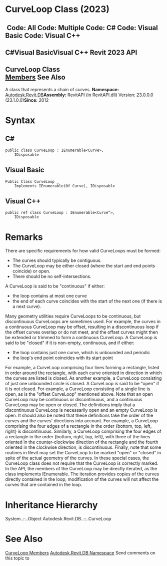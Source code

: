 # CurveLoop Class (2023)

﻿
 Code: All Code: Multiple Code: C# Code: Visual Basic Code: Visual C++   
---  
C#Visual BasicVisual C++
Revit 2023 API  
---  
CurveLoop Class  
[Members](285db73e-4339-644b-beb9-facb19c33d7f.md "CurveLoop Members") See Also  
---  
A class that represents a chain of curves. 
**Namespace:** [Autodesk.Revit.DB](87546ba7-461b-c646-cbb1-2cb8f5bff8b2.md "Autodesk.Revit.DB Namespace")**Assembly:** RevitAPI (in RevitAPI.dll) Version: 23.0.0.0 (23.1.0.0)**Since:** 2012 
# Syntax
C#  
---  
```text
public class CurveLoop : IEnumerable<Curve>, 
	IDisposable
```
  
Visual Basic  
---  
```text
Public Class CurveLoop _
	Implements IEnumerable(Of Curve), IDisposable
```
  
Visual C++  
---  
```text
public ref class CurveLoop : IEnumerable<Curve^>, 
	IDisposable
```
  
# Remarks
There are specific requirements for how valid CurveLoops must be formed: 
  * The curves should typically be contiguous.
  * The CurveLoop may be either closed (where the start and end points coincide) or open.
  * There should be no self-intersections.

A CurveLoop is said to be "continuous" if either: 
  * the loop contains at most one curve
  * the end of each curve coincides with the start of the next one (if there is a next curve).

Many geometry utilities require CurveLoops to be continuous, but discontinuous CurveLoops are sometimes used. For example, the curves in a continuous CurveLoop may be offset, resulting in a discontinuous loop if the offset curves overlap or do not meet, and the offset curves might then be extended or trimmed to form a continuous CurveLoop. 
A CurveLoop is said to be "closed" if it is non-empty, continuous, and if either: 
  * the loop contains just one curve, which is unbounded and periodic
  * the loop's end point coincides with its start point

For example, a CurveLoop comprising four lines forming a rectangle, listed in order around the rectangle, with each curve oriented in direction in which the curves are listed is closed. As another example, a CurveLoop consisting of just one unbounded circle is closed. 
A CurveLoop is said to be "open" if it is not closed. For example, a CurveLoop consisting of a single line is open, as is the "offset CurveLoop" mentioned above. Note that an open CurveLoop may be continuous or discontinuous, and a continuous CurveLoop may be open or closed. The definitions imply that a discontinuous CurveLoop is necessarily open and an empty CurveLoop is open. 
It should also be noted that these definitions take the order of the curves and the curves' directions into account. For example, a CurveLoop comprising the four edges of a rectangle in the order {bottom, top, left, right} is discontinuous. Similarly, a CurveLoop comprising the four edges of a rectangle in the order {bottom, right, top, left}, with three of the lines oriented in the counter-clockwise direction of the rectangle and the fourth oriented in the clockwise direction, is discontinuous. 
Finally, note that some routines in Revit may set the CurveLoop to be marked "open" or "closed" in spite of the actual geometry of the curves. In these special cases, the CurveLoop class does not require that the CurveLoop is correctly marked. 
In the API, the members of the CurveLoop may be directly iterated, as the class implements IEnumerable<Curve>. The iteration provides copies of the curves directly contained in the loop; modification of the curves will not affect the curves that are contained in the loop. 
# Inheritance Hierarchy
System..::..Object Autodesk.Revit.DB..::..CurveLoop
# See Also
[CurveLoop Members](285db73e-4339-644b-beb9-facb19c33d7f.md "CurveLoop Members")
[Autodesk.Revit.DB Namespace](87546ba7-461b-c646-cbb1-2cb8f5bff8b2.md "Autodesk.Revit.DB Namespace")
Send comments on this topic to 